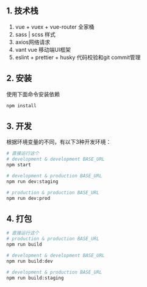 ## 1. 技术栈
1. vue + vuex + vue-router 全家桶
2. sass | scss 样式
3. axios网络请求
4. vant vue 移动端UI框架
5. eslint + prettier + husky 代码校验和git commit管理

## 2. 安装
使用下面命令安装依赖
```bash
npm install
```

## 3. 开发
根据环境变量的不同，有以下3种开发环境：
```bash
# 直接运行这个
# development & development BASE_URL
npm start

# development & production BASE_URL
npm run dev:staging

# production & production BASE_URL
npm run dev:prod
```

## 4. 打包
```bash
# 直接运行这个
# production & production BASE_URL
npm run build

# development & development BASE_URL
npm run build:dev

# development & production BASE_URL
npm run build:staging
```
